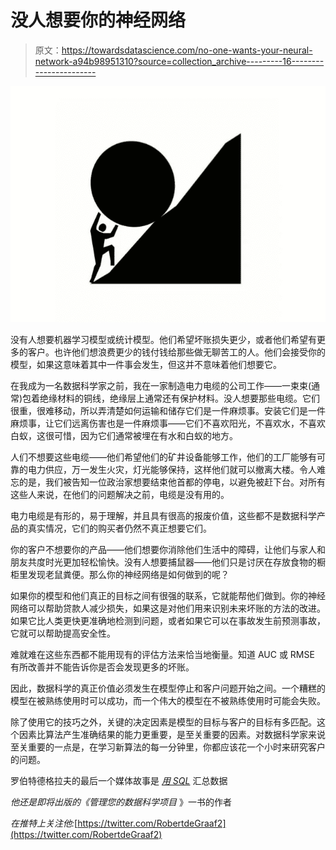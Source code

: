 # 没人想要你的神经网络

> 原文：<https://towardsdatascience.com/no-one-wants-your-neural-network-a94b98951310?source=collection_archive---------16----------------------->

![](img/ae3345ae9ed66b6f37806bf769b3aa5e.png)

没有人想要机器学习模型或统计模型。他们希望坏账损失更少，或者他们希望有更多的客户。也许他们想浪费更少的钱付钱给那些做无聊苦工的人。他们会接受你的模型，如果这意味着其中一件事会发生，但这并不意味着他们想要它。

在我成为一名数据科学家之前，我在一家制造电力电缆的公司工作——一束束(通常)包着绝缘材料的铜线，绝缘层上通常还有保护材料。没人想要那些电缆。它们很重，很难移动，所以弄清楚如何运输和储存它们是一件麻烦事。安装它们是一件麻烦事，让它们远离伤害也是一件麻烦事——它们不喜欢阳光，不喜欢水，不喜欢白蚁，这很可惜，因为它们通常被埋在有水和白蚁的地方。

人们不想要这些电缆——他们希望他们的矿井设备能够工作，他们的工厂能够有可靠的电力供应，万一发生火灾，灯光能够保持，这样他们就可以撤离大楼。令人难忘的是，我们被告知一位政治家想要结束他首都的停电，以避免被赶下台。对所有这些人来说，在他们的问题解决之前，电缆是没有用的。

电力电缆是有形的，易于理解，并且具有很高的报废价值，这些都不是数据科学产品的真实情况，它们的购买者仍然不真正想要它们。

你的客户不想要你的产品——他们想要你消除他们生活中的障碍，让他们与家人和朋友共度时光更加轻松愉快。没有人想要捕鼠器——他们只是讨厌在存放食物的橱柜里发现老鼠粪便。那么你的神经网络是如何做到的呢？

如果你的模型和他们真正的目标之间有很强的联系，它就能帮他们做到。你的神经网络可以帮助贷款人减少损失，如果这是对他们用来识别未来坏账的方法的改进。如果它比人类更快更准确地检测到问题，或者如果它可以在事故发生前预测事故，它就可以帮助提高安全性。

难就难在这些东西都不能用现有的评估方法来恰当地衡量。知道 AUC 或 RMSE 有所改善并不能告诉你是否会发现更多的坏账。

因此，数据科学的真正价值必须发生在模型停止和客户问题开始之间。一个糟糕的模型在被熟练使用时可以成功，而一个伟大的模型在不被熟练使用时可能会失败。

除了使用它的技巧之外，关键的决定因素是模型的目标与客户的目标有多匹配。这个因素比算法产生准确结果的能力更重要，是至关重要的因素。对数据科学家来说至关重要的一点是，在学习新算法的每一分钟里，你都应该花一个小时来研究客户的问题。

罗伯特德格拉夫的最后一个媒体故事是 [*用 SQL*](/summarising-data-with-sql-3d7d9dea0016) 汇总数据

*他还是即将出版的《管理您的数据科学项目* 》一书的作者

*在推特上关注他:*[https://twitter.com/RobertdeGraaf2](https://twitter.com/RobertdeGraaf2)